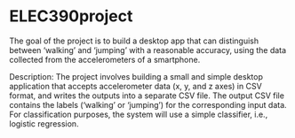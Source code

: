 # ELEC390project
The goal of the project is to build a desktop app that can distinguish between ‘walking’ and ‘jumping’ with a reasonable accuracy, using the data collected from the accelerometers of a smartphone.

Description:
The project involves building a small and simple desktop application that accepts accelerometer
data (x, y, and z axes) in CSV format, and writes the outputs into a separate CSV file. The output
CSV file contains the labels (‘walking’ or ‘jumping’) for the corresponding input data. For
classification purposes, the system will use a simple classifier, i.e., logistic regression.
